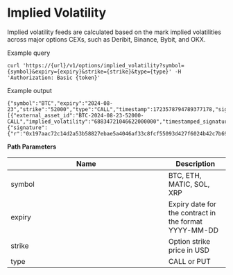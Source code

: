 # Implied Volatility

Implied volatility feeds are calculated based on the mark implied volatilities across major options CEXs, such as Deribit, Binance, Bybit, and OKX.&#x20;

Example query

```
curl 'https://{url}/v1/options/implied_volatility?symbol={symbol}&expiry={expiry}&strike={strike}&type={type}' -H 'Authorization: Basic {token}'
```

Example output

```
{"symbol":"BTC","expiry":"2024-08-23","strike":"52000","type":"CALL","timestamp":1723578794789377178,"signed_implied_volatilities":[{"external_asset_id":"BTC-2024-08-23-52000-CALL","implied_volatility":"68834721046622000000","timestamped_signature":{"signature":{"r":"0x197aac72c14d2a53b58827ebae5a4046af33c8fcf55093d427f6024b42c7b69a","s":"0x2aacc17b1a1f17d085fe9cdee361b67752f0711906c8a2afe459abe6fd203661","v":"0x1b"},"timestamp":1723578794497305464,"msg_hash":"0xe474226b1eae19fe49eeba1cf721b71b64282d3292b03b86385c79b6874aedc5"},"public_key":"0xF024A9AA110798e5CD0d698FBA6523113Eaa7FB2"}]}
```



**Path Parameters**

<table><thead><tr><th width="348">Name</th><th>Description</th></tr></thead><tbody><tr><td>symbol</td><td>BTC, ETH, MATIC, SOL, XRP</td></tr><tr><td>expiry</td><td>Expiry date for the contract in the format YYYY-MM-DD</td></tr><tr><td>strike</td><td>Option strike price in USD</td></tr><tr><td>type</td><td>CALL or PUT</td></tr></tbody></table>
